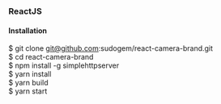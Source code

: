 ### ReactJS

#### Installation
$ git clone git@github.com:sudogem/react-camera-brand.git  
$ cd react-camera-brand  
$ npm install -g simplehttpserver  
$ yarn install  
$ yarn build  
$ yarn start   
